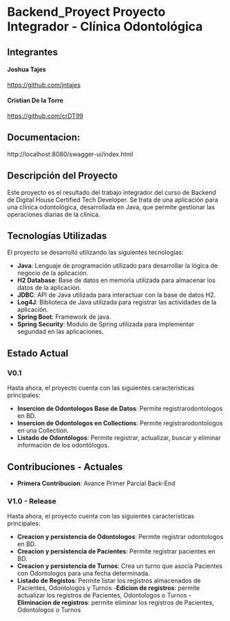 # Backend_Proyect Proyecto Integrador - Clínica Odontológica
## Integrantes
#### Joshua Tajes
https://github.com/jntajes

#### Cristian De la Torre
https://github.com/crDT99

## Documentacion:
http://localhost:8080/swagger-ui/index.html

## Descripción del Proyecto
Este proyecto es el resultado del trabajo integrador del curso de Backend de Digital House Certified Tech Developer. Se trata de una aplicación para una clínica odontológica, desarrollada en Java, que permite gestionar las operaciones diarias de la clínica.

## Tecnologías Utilizadas
El proyecto se desarrolló utilizando las siguientes tecnologías:
- **Java**: Lenguaje de programación utilizado para desarrollar la lógica de negocio de la aplicación.
- **H2 Database**: Base de datos en memoria utilizada para almacenar los datos de la aplicación.
- **JDBC**: API de Java utilizada para interactuar con la base de datos H2.
- **Log4J**: Biblioteca de Java utilizada para registrar las actividades de la aplicación.
- **Spring Boot**: Framework de java.
- **Spring Security**: Modulo de Spring utilizada para implementar seguridad en las aplicaciones.
  
## Estado Actual
### V0.1
Hasta ahora, el proyecto cuenta con las siguientes características principales:
- **Insercion de Odontologos Base de Datos**: Permite registrarodontologos en BD.
- **Insercion de Odontologos en Collections**: Permite registrarodontologos en una Collection.
- **Listado de Odontólogos**: Permite registrar, actualizar, buscar y eliminar información de los odontólogos.

## Contribuciones - Actuales
- **Primera Contribucion**: Avance Primer Parcial Back-End

### V1.0 - Release
Hasta ahora, el proyecto cuenta con las siguientes características principales:
- **Creacion y persistencia de Odontologos**: Permite registrar odontologos en BD.
- **Creacion y persistencia de Pacientes**: Permite registrar pacientes en BD.
- **Creacion y persistencia de Turnos**: Crea un turno que asocia Pacientes con Odontologos para una fecha determinada.
- **Listado de Registos**: Permite listar los registros almacenados de Pacientes, Odontologos y Turnos
-**Edicion de registros**: permite actualizar los registros de Pacientes, Odontologos o Turnos
-**Eliminacion de registros**: permite eliminar los registros de Pacientes, Odontologos o Turnos
